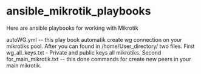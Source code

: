 # ansible_mikrotik_playbooks
Here are ansible playbooks for working with Mikrotik

autoWG.yml -- this play book automatik create wg connection on your mikrotiks pool. After you can found in /home/User_directory/ two files. First wg_all_keys.txt - Private and public keys all mikrotiks. Second for_main_mikrotik.txt -- this done commands for create new peers in your main mikrotik.
